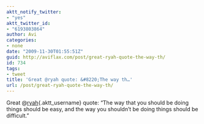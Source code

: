 ```yaml
---
aktt_notify_twitter:
- "yes"
aktt_twitter_id:
- "6193803864"
author: Avi
categories:
- none
date: "2009-11-30T01:55:51Z"
guid: http://aviflax.com/post/great-ryah-quote-the-way-th/
id: 734
tags:
- tweet
title: 'Great @ryah quote: &#8220;The way th…'
url: /post/great-ryah-quote-the-way-th/
---
```

Great @[ryah](http://twitter.com/ryah){.aktt_username} quote: &#8220;The way that you should be doing things should be easy, and the way you shouldn&#8217;t be doing things should be difficult.&#8221;